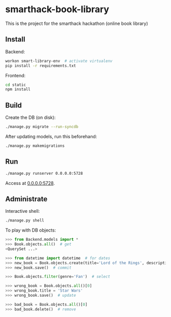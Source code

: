 # smarthack-book-library
This is the project for the smarthack hackathon (online book library)



## Install

Backend:

```bash
workon smart-library-env  # activate virtualenv
pip install -r requirements.txt
```

Frontend:

```bash
cd static
npm install
```



## Build

Create the DB (on disk):
```bash
./manage.py migrate --run-syncdb
```
After updating models, run this beforehand:

```bash
./manage.py makemigrations
```



## Run

```bash
./manage.py runserver 0.0.0.0:5728
```

Access at [0.0.0.0:5728](http://0.0.0.0:5728).



## Administrate

Interactive shell:

```bash
./manage.py shell
```

To play with DB objects:

```python
>>> from Backend.models import *
>>> Book.objects.all()  # get
<QuerySet ...>

>>> from datetime import datetime  # for dates
>>> new_book = Book.objects.create(title='Lord of the Rings', description='Book with dwarfs and elves', release_date=datetime(day=24, month=1, year=1994), genre='Fan')  # create
>>> new_book.save()  # commit

>>> Book.objects.filter(genre='Fan')  # select

>>> wrong_book = Book.objects.all()[0]
>>> wrong_book.title = 'Star Wars'
>>> wrong_book.save()  # update

>>> bad_book = Book.objects.all()[0]
>>> bad_book.delete()  # remove
```

